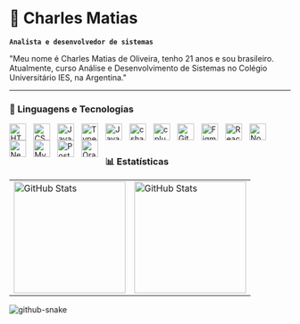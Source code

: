 # 👾 Charles Matias

**`Analista e desenvolvedor de sistemas`**

"Meu nome é Charles Matias de Oliveira, tenho 21 anos e sou brasileiro. Atualmente, curso Análise e Desenvolvimento de Sistemas no Colégio Universitário IES, na Argentina."



---

### 🤖 Linguagens e Tecnologias

<img 
    align="left" 
    alt="HTML"
    title="HTML" 
    width="30px" 
    style="padding-right: 10px;" 
    src="https://cdn.jsdelivr.net/gh/devicons/devicon@latest/icons/html5/html5-original.svg" 
/>
<img 
    align="left" 
    alt="CSS" 
    title="CSS"
    width="30px" 
    style="padding-right: 10px;" 
    src="https://cdn.jsdelivr.net/gh/devicons/devicon@latest/icons/css3/css3-original.svg" 
/>
<img 
    align="left" 
    alt="JavaScript" 
    title="JavaScript"
    width="30px" 
    style="padding-right: 10px;" 
    src="https://cdn.jsdelivr.net/gh/devicons/devicon@latest/icons/javascript/javascript-original.svg" 
/>
<img 
    align="left" 
    alt="TypeScript"
    title="TypeScript" 
    width="30px" 
    style="padding-right: 10px;" 
    src="https://cdn.jsdelivr.net/gh/devicons/devicon@latest/icons/typescript/typescript-original.svg" 
/>

<img
    align="left" 
    alt="Java" 
    title="Java"
    width="30px" 
    style="padding-right: 10px;"
    src="https://cdn.jsdelivr.net/gh/devicons/devicon@latest/icons/java/java-original.svg" 
/>

<img 
    align="left" 
    alt="csharp" 
    title="csharp"
    width="30px" 
    style="padding-right: 10px;" 
    src="https://cdn.jsdelivr.net/gh/devicons/devicon@latest/icons/csharp/csharp-original.svg" 
/>

   
<img 
    align="left" 
    alt="cplusplus" 
    title="cplusplus"
    width="30px" 
    style="padding-right: 10px;"
    src="https://cdn.jsdelivr.net/gh/devicons/devicon@latest/icons/cplusplus/cplusplus-original.svg" 
/>

<img 
    align="left" 
    alt="Git" 
    title="Git"
    width="30px" 
    style="padding-right: 10px;" 
    src="https://cdn.jsdelivr.net/gh/devicons/devicon@latest/icons/git/git-original.svg" 
/>

<img
    align="left" 
    alt="Figma" 
    title="Figma"
    width="30px" 
    style="padding-right: 10px;" 
    src="https://cdn.jsdelivr.net/gh/devicons/devicon@latest/icons/figma/figma-original.svg" 
/>

<img 
    align="left" 
    alt="React"
    title="React" 
    width="30px" 
    style="padding-right: 10px;" 
    src="https://cdn.jsdelivr.net/gh/devicons/devicon@latest/icons/react/react-original.svg" 
/>

<img
    align="left" 
    alt="Node.js" 
    title="Node.js"
    width="30px" 
    style="padding-right: 10px;"
    src="https://cdn.jsdelivr.net/gh/devicons/devicon@latest/icons/nodejs/nodejs-original-wordmark.svg" 
/>

<img 
    align="left" 
    alt="Next.js" 
    title="Next.js"
    width="30px" 
    style="padding-right: 10px;" 
    src="https://cdn.jsdelivr.net/gh/devicons/devicon@latest/icons/nextjs/nextjs-original.svg" 
/>

<img
    align="left" 
    alt="Mysql" 
    title="Mysql"
    width="30px" 
    style="padding-right: 10px;"
    src="https://cdn.jsdelivr.net/gh/devicons/devicon@latest/icons/mysql/mysql-original-wordmark.svg" 
/>

<img
    align="left" 
    alt="Postgresql" 
    title="Postgresql"
    width="30px" 
    style="padding-right: 10px;"
    src="https://cdn.jsdelivr.net/gh/devicons/devicon@latest/icons/postgresql/postgresql-original.svg" 
/>


<img
    align="left" 
    alt="Oracle" 
    title="Oracle"
    width="30px" 
    style="padding-right: 10px;"
    src="https://cdn.jsdelivr.net/gh/devicons/devicon@latest/icons/oracle/oracle-original.svg" 
/>
          
          

<br/>
<br/>

### 📊 Estatísticas

<table>
  <tr>
    <td>
      <img 
        alt="GitHub Stats" 
        height="200"
        src="https://github-readme-stats.vercel.app/api?username=CharlesMatiasOl&show_icons=true&theme=tokyonight&include_all_commits=true&locale=pt-br" 
      />
    </td>
    <td>
      <img 
        alt="GitHub Stats" 
        height="200"
        src="https://github-readme-stats.vercel.app/api/top-langs/?username=CharlesMatiasOl&theme=tokyonight&layout=compact&custom_title=Tecnologias&langs_count=9" 
      />
    </td>
  </tr>
</table>


<picture>
  <source media="(prefers-color-scheme: dark)" srcset="https://raw.githubusercontent.com/tobiasmeyhoefer/tobiasmeyhoefer/output/github-snake-dark.svg" />
  <source media="(prefers-color-scheme: light)" srcset="https://raw.githubusercontent.com/tobiasmeyhoefer/tobiasmeyhoefer/output/github-snake.svg" />
  <img alt="github-snake" src="https://raw.githubusercontent.com/tobiasmeyhoefer/tobiasmeyhoefer/output/github-snake.svg" />
</picture>
  


